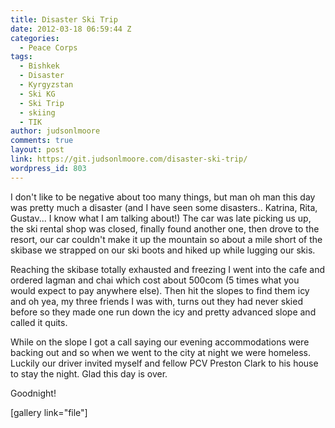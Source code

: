 ```yaml
---
title: Disaster Ski Trip
date: 2012-03-18 06:59:44 Z
categories:
  - Peace Corps
tags:
  - Bishkek
  - Disaster
  - Kyrgyzstan
  - Ski KG
  - Ski Trip
  - skiing
  - TIK
author: judsonlmoore
comments: true
layout: post
link: https://git.judsonlmoore.com/disaster-ski-trip/
wordpress_id: 803
---
```


I don't like to be negative about too many things, but man oh man this day was pretty much a disaster (and I have seen some disasters.. Katrina, Rita, Gustav... I know what I am talking about!) The car was late picking us up, the ski rental shop was closed, finally found another one, then drove to the resort, our car couldn't make it up the mountain so about a mile short of the skibase we strapped on our ski boots and hiked up while lugging our skis.

Reaching the skibase totally exhausted and freezing I went into the cafe and ordered lagman and chai which cost about 500com (5 times what you would expect to pay anywhere else). Then hit the slopes to find them icy and oh yea, my three friends I was with, turns out they had never skied before so they made one run down the icy and pretty advanced slope and called it quits.

While on the slope I got a call saying our evening accommodations were backing out and so when we went to the city at night we were homeless. Luckily our driver invited myself and fellow PCV Preston Clark to his house to stay the night. Glad this day is over.

Goodnight!

[gallery link="file"]
